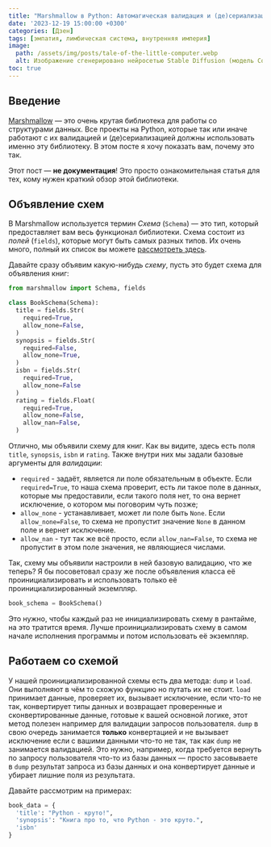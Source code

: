 ```yaml
---
title: "Marshmallow в Python: Автомагическая валидация и (де)сериализация"
date: '2023-12-19 15:00:00 +0300'
categories: [Дзен]
tags: [эмпатия, лимбическая система, внутренняя империя]
image: 
  path: /assets/img/posts/tale-of-the-little-computer.webp
  alt: Изображение сгенерировано нейросетью Stable Diffusion (модель ComfyrollAnime_v1_fp16_pruned)
toc: true
---
```


## Введение

[Marshmallow](https://marshmallow.readthedocs.io/) — это очень крутая библиотека для работы со структурами данных. Все проекты на Python, которые так или иначе работают с их валидацией и (де)сериализацией должны использовать именно эту библиотеку. В этом посте я хочу показать вам, почему это так.

Этот пост — **не документация**! Это просто ознакомительная статья для тех, кому нужен краткий обзор этой библиотеки.

## Объявление схем

В Marshmallow используется термин *Схема* (`Schema`) — это тип, который предоставляет вам весь функционал библиотеки. Схема состоит из *полей* (`fields`), которые могут быть самых разных типов. Их очень много, полный их список вы можете [рассмотреть здесь](https://marshmallow.readthedocs.io/en/stable/marshmallow.fields.html).

Давайте сразу объявим какую-нибудь *схему*, пусть это будет схема для объявления книг:

```python
from marshmallow import Schema, fields

class BookSchema(Schema):
  title = fields.Str(
    required=True,
    allow_none=False,
  )
  synopsis = fields.Str(
    required=False,
    allow_none=True,
  )
  isbn = fields.Str(
    required=True,
    allow_none=False
  )
  rating = fields.Float(
    required=True,
    allow_none=False,
    allow_nan=False,
  )
```

Отлично, мы объявили схему для книг. Как вы видите, здесь есть поля `title`, `synopsis`, `isbn` и `rating`. Также внутри них мы задали базовые аргументы для *валидации*:

 - `required` - задаёт, является ли поле обязательным в объекте. Если `required=True`, то наша схема проверит, есть ли такое поле в данных, которые мы предоставили, если такого поля нет, то она вернет исключение, о котором мы поговорим чуть позже;
 - `allow_none` - устанавливает, может ли поле быть `None`. Если `allow_none=False`, то схема не пропустит значение `None` в данном поле и вернет исключение.
 - `allow_nan` - тут так же всё просто, если `allow_nan=False`, то схема не пропустит в этом поле значения, не являющиеся числами.

Так, схему мы объявили настроили в ней базовую валидацию, что же теперь? Я бы посоветовал сразу же после объявления класса её проинициализировать и использовать только её проинициализированный экземпляр.

```python
book_schema = BookSchema()
```

Это нужно, чтобы каждый раз не инициализировать схему в рантайме, на это тратится время. Лучше проинициализировать схему в самом начале исполнения программы и потом использовать её экземпляр.

## Работаем со схемой

У нашей проинициализированной схемы есть два метода: `dump` и `load`. Они выполняют в чём то схожую функцию но путать их не стоит. `load` принимает данные, проверяет их, вызывает исключение, если что-то не так, конвертирует типы данных и возвращает проверенные и сконвертированные данные, готовые к вашей основной логике, этот метод полезен например для валидации запросов пользователя. `dump` в свою очередь занимается **только** конвертацией и не вызывает исключение если с вашими данными что-то не так, так как `dump` не занимается валидацией. Это нужно, например, когда требуется вернуть по запросу пользователя что-то из базы данных — просто засовываете в `dump` результат запроса из базы данных и она конвертирует данные и убирает лишние поля из результата.

Давайте рассмотрим на примерах:

```python
book_data = {
  'title': "Python - круто!",
  'synopsis': "Книга про то, что Python - это круто.",
  'isbn'
}


